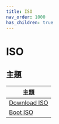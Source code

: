 ```yaml
---
title: ISO
nav_order: 1000
has_children: true
---
```



# ISO


## 主題

| 主題 |
| --- |
| [Download ISO](https://samwhelp.github.io/note-about-fedora/read/core/iso/download-iso.html)
| [Boot ISO](https://samwhelp.github.io/note-about-fedora/read/core/iso/boot-iso.html) |



